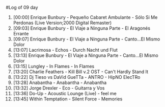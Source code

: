#Log of 09 day

1. [00:00] Enrique Bunbury - Pequeño Cabaret Ambulante - Sólo Si Me Perdonas (Live Version;2000 Digital Remaster)
1. [09:03] Enrique Bunbury - El Viaje a Ninguna Parte - El Aragonés Errante
1. [09:07] Enrique Bunbury - El Viaje a Ninguna Parte - Canto...El Mismo Dolor
1. [13:07] Lacrimosa - Echos - Durch Nacht und Flut
1. [13:13] Enrique Bunbury - El Viaje a Ninguna Parte - Canto...El Mismo Dolor
1. [13:15] Lungley - In Flames - In Flames
1. [13:20] Charlie Feathers - Kill Bill v.2 OST - Can't Hardly Stand It
1. [13:22] Dj Tieso vs DaVid GueTTa - ANTRO - HipNO ElecTRo
1. [13:28] Anabantha - Anabantha - Anabantha
1. [13:32] Jorge Drexler - Eco - Guitarra y Vos
1. [13:36] Do-Up - Acoustic Lounge (Live) - feel me
1. [13:45] Within Temptation - Silent Force - Memories
